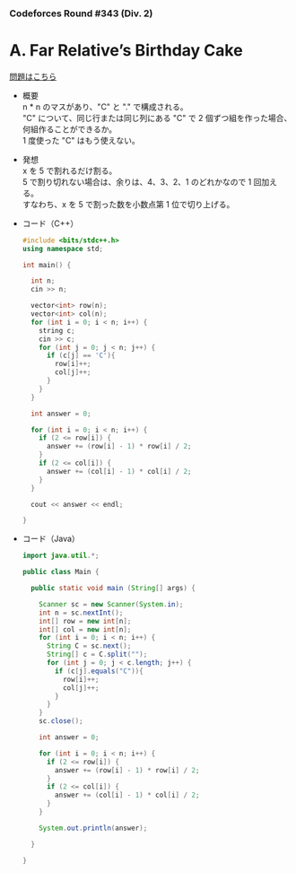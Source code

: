 ### Codeforces Round #343 (Div. 2)

# A. Far Relative’s Birthday Cake

  [問題はこちら](https://codeforces.com/problemset/problem/629/A)
  
- 概要<br>
  n * n のマスがあり、"C" と "." で構成される。<br>
  "C" について、同じ行または同じ列にある "C" で 2 個ずつ組を作った場合、何組作ることができるか。<br>
  1 度使った "C" はもう使えない。
  
- 発想<br>
  x を 5 で割れるだけ割る。<br>
  5 で割り切れない場合は、余りは、4、3、2、1 のどれかなので 1 回加える。<br>
  すなわち、x を 5 で割った数を小数点第 1 位で切り上げる。
  
  
- コード（C++）

  ```cpp
  #include <bits/stdc++.h>
  using namespace std;

  int main() {

    int n;
    cin >> n;

    vector<int> row(n);
    vector<int> col(n);
    for (int i = 0; i < n; i++) {
      string c;
      cin >> c;
      for (int j = 0; j < n; j++) {
        if (c[j] == 'C'){
          row[i]++;
          col[j]++;
        }
      }
    }

    int answer = 0;

    for (int i = 0; i < n; i++) {
      if (2 <= row[i]) {
        answer += (row[i] - 1) * row[i] / 2;
      }
      if (2 <= col[i]) {
        answer += (col[i] - 1) * col[i] / 2;
      }
    }

    cout << answer << endl;

  }
  ```
  
- コード（Java）

  ```java
  import java.util.*;

  public class Main {

    public static void main (String[] args) {

      Scanner sc = new Scanner(System.in);
      int n = sc.nextInt();
      int[] row = new int[n];
      int[] col = new int[n];
      for (int i = 0; i < n; i++) {
        String C = sc.next();
        String[] c = C.split("");
        for (int j = 0; j < c.length; j++) {
          if (c[j].equals("C")){
            row[i]++;
            col[j]++;
          }
        }
      }
      sc.close();

      int answer = 0;

      for (int i = 0; i < n; i++) {
        if (2 <= row[i]) {
          answer += (row[i] - 1) * row[i] / 2;
        }
        if (2 <= col[i]) {
          answer += (col[i] - 1) * col[i] / 2;
        }
      }

      System.out.println(answer);

    }

  }
  ```
    